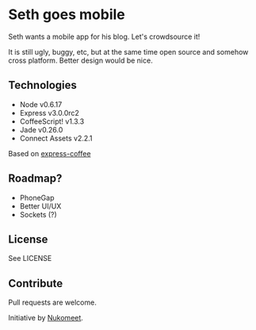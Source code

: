 # Seth goes mobile

Seth wants a mobile app for his blog. Let's crowdsource it!

It is still ugly, buggy, etc, but at the same time open source and somehow cross platform. Better design would be nice.

## Technologies

* Node v0.6.17
* Express v3.0.0rc2
* CoffeeScript! v1.3.3
* Jade v0.26.0
* Connect Assets v2.2.1

Based on [express-coffee](https://github.com/twilson63/express-coffee)

## Roadmap?

* PhoneGap
* Better UI/UX
* Sockets (?)

## License

See LICENSE

## Contribute

Pull requests are welcome.

Initiative by [Nukomeet](http://nukomeet.com).
